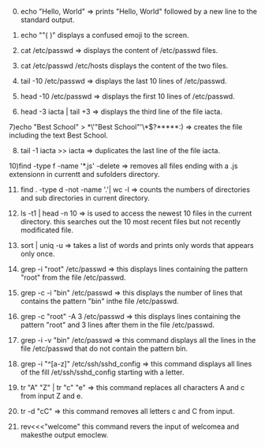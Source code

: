 0) echo "Hello, World" => prints "Hello, World" followed by a new line to the standard output.

1) echo "\"(  )"  displays a confused emoji to the screen.

2) cat /etc/passwd => displays the content of /etc/passwd files.

3) cat /etc/passwd /etc/hosts displays the content of the two files.

4) tail -10 /etc/passwd => displays the last 10 lines of /etc/passwd.

5) head -10 /etc/passwd => displays the first 10 lines of /etc/passwd.

6) head -3 iacta | tail +3 => displays the third line of the file iacta.

7)echo "Best School" > \*\\'"Best School"\'\\*$\?\*\*\*\*\*:) => creates the file including the text Best School.

8) tail -1 iacta >> iacta => duplicates the last line of the file iacta.

10)find -type f -name '*.js' -delete => removes all files ending with a .js extensionn in currentt and sufolders directory.

11) find . -type d -not -name '.'| wc -l => counts the numbers of directories and sub directories in current directory.

12) ls -t1 | head -n 10  => is used to access the newest 10 files in the current directory. this searches out the 10 most recent files but not recently modificated file.

13) sort | uniq -u => takes a list of words and prints only words that appears only once.

14) grep -i "root" /etc/passwd => this displays lines containing the pattern "root" from the file /etc/passwd.

15) grep -c -i "bin" /etc/passwd => this displays the number of lines that contains the pattern "bin" inthe file /etc/passwd.

16) grep -c "root" -A 3 /etc/passwd => this displays lines containing the pattern "root" and 3 lines after them in the file /etc/passwd.

17) grep -i -v "bin" /etc/passwd => this command displays all the lines in the file /etc/passwd that do not contain the pattern bin.

18) grep -i "^[a-z]" /etc/ssh/sshd_config => this command displays all lines of the fill /et/ssh/sshd_config starting with a letter.

19) tr "A" "Z" | tr "c" "e" => this command replaces all characters  A and c from input Z and e.

20) tr -d "cC" => this command removes all letters c and C from input.

21) rev<<<"welcome" this command revers the input of welcomea
 and makesthe output emoclew.
